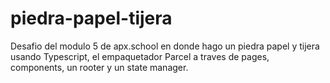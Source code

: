 # piedra-papel-tijera
Desafio del modulo 5 de apx.school en donde hago un piedra papel y tijera usando Typescript, el empaquetador Parcel a traves de pages, components, un rooter y un state manager.
